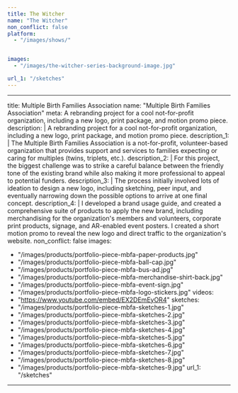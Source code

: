```yaml
---
title: The Witcher
name: "The Witcher"
non_conflict: false
platform:
  - "/images/shows/"


images:
  - "/images/the-witcher-series-background-image.jpg"

url_1: "/sketches"
---
```



---
title: Multiple Birth Families Association
name: "Multiple Birth Families Association"
meta: A rebranding project for a cool not-for-profit organization, including a new logo, print package, and motion promo piece.
description: |
  A rebranding project for a cool not-for-profit organization, including a new logo, print package, and motion promo piece.
description_1: |
  The Multiple Birth Families Association is a not-for-profit, volunteer-based organization that provides support and services to families expecting or caring for multiples (twins, triplets, etc.).
description_2: |
  For this project, the biggest challenge was to strike a careful balance between the friendly tone of the existing brand while also making it more professional to appeal to potential funders.
description_3: |
  The process initially involved lots of ideation to design a new logo, including sketching, peer input, and eventually narrowing down the possible options to arrive at one final concept.
description_4: |
  I developed a brand usage guide, and created a comprehensive suite of products to apply the new brand, including merchandising for the organization's members and volunteers, corporate print products, signage, and AR-enabled event posters. I created a short motion promo to reveal the new logo and direct traffic to the organization's website.
non_conflict: false
images:
  - "/images/products/portfolio-piece-mbfa-paper-products.jpg"
  - "/images/products/portfolio-piece-mbfa-ball-cap.jpg"
  - "/images/products/portfolio-piece-mbfa-bus-ad.jpg"
  - "/images/products/portfolio-piece-mbfa-merchandise-shirt-back.jpg"
  - "/images/products/portfolio-piece-mbfa-event-sign.jpg"
  - "/images/products/portfolio-piece-mbfa-logo-stickers.jpg"
videos:
  - "https://www.youtube.com/embed/EX2DEmEyOR4"
sketches:
  - "/images/products/portfolio-piece-mbfa-sketches-1.jpg"
  - "/images/products/portfolio-piece-mbfa-sketches-2.jpg"
  - "/images/products/portfolio-piece-mbfa-sketches-3.jpg"
  - "/images/products/portfolio-piece-mbfa-sketches-4.jpg"
  - "/images/products/portfolio-piece-mbfa-sketches-5.jpg"
  - "/images/products/portfolio-piece-mbfa-sketches-6.jpg"
  - "/images/products/portfolio-piece-mbfa-sketches-7.jpg"
  - "/images/products/portfolio-piece-mbfa-sketches-8.jpg"
  - "/images/products/portfolio-piece-mbfa-sketches-9.jpg"
url_1: "/sketches"
---
